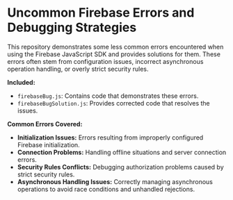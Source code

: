 # Uncommon Firebase Errors and Debugging Strategies

This repository demonstrates some less common errors encountered when using the Firebase JavaScript SDK and provides solutions for them.  These errors often stem from configuration issues, incorrect asynchronous operation handling, or overly strict security rules.

**Included:**

* `firebaseBug.js`: Contains code that demonstrates these errors.
* `firebaseBugSolution.js`: Provides corrected code that resolves the issues.

**Common Errors Covered:**

* **Initialization Issues:** Errors resulting from improperly configured Firebase initialization.
* **Connection Problems:** Handling offline situations and server connection errors.
* **Security Rules Conflicts:** Debugging authorization problems caused by strict security rules.
* **Asynchronous Handling Issues:** Correctly managing asynchronous operations to avoid race conditions and unhandled rejections.